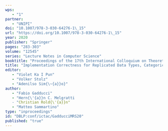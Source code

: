 ```yaml
---
wps: 
   - "1"
partner: 
   - "UNIPI"
doi: "10.1007/978-3-030-64276-1\_15"
url: "https://doi.org/10.1007/978-3-030-64276-1\_15"
year: 2020
publisher: "Springer"
pages: "283-303"
volume: "12545"
series: "Lecture Notes in Computer Science"
booktitle: "Proceedings of the 17th International Colloquium on Theoretical Aspects of Computing (ICTAC 2020)"
title: "Implementation Correctness for Replicated Data Types, Categorically"
editor: 
   - "Violet Ka I Pun"
   - "Volker Stolz"
   - "Adenilso Sim{\~{a}}o}"
author: 
   - "Fabio Gadducci"
   - "Hern{\'{a}}n C. Melgratti
   - "Christian Rold{\'{a}}n"
   - "Matteo Sammartino"
type: "inproceedings"
id: "DBLP:conf/ictac/GadducciMRS20"
published: "true"
---
```

